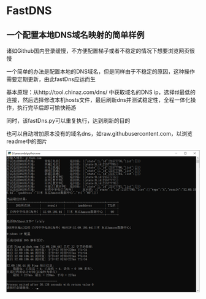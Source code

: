 # FastDNS

## 一个配置本地DNS域名映射的简单样例

诸如Github国内登录缓慢，不方便配置梯子或者不稳定的情况下想要浏览网页很慢

一个简单的办法是配置本地的DNS域名，但是同样由于不稳定的原因，这种操作需要定期更新，由此fastDns应运而生

基本原理：从http://tool.chinaz.com/dns/ 中获取域名的DNS ip，选择ttl最低的连接，然后选择修改本机hosts文件，最后刷新dns并测试稳定性，全程一体化操作，执行完毕后即可愉快畅游

同时，该fastDns.py可以重复执行，达到刷新的目的

也可以自动增加原本没有的域名dns，如raw.githubusercontent.com，以浏览readme中的图片

![Image text](https://github.com/CandleHouse/FastDNS/blob/master/example.png)
